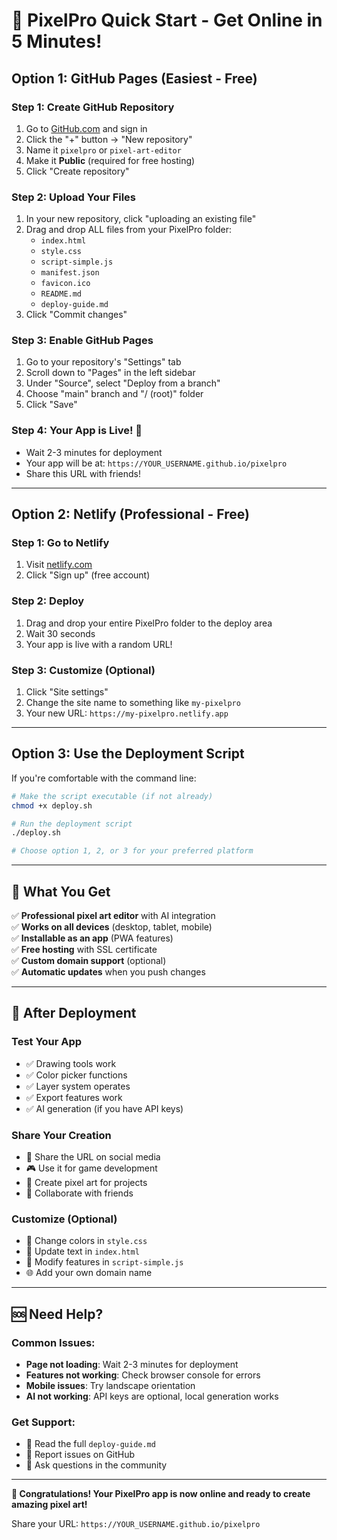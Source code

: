 # 🚀 PixelPro Quick Start - Get Online in 5 Minutes!

## Option 1: GitHub Pages (Easiest - Free)

### Step 1: Create GitHub Repository
1. Go to [GitHub.com](https://github.com) and sign in
2. Click the "+" button → "New repository"
3. Name it `pixelpro` or `pixel-art-editor`
4. Make it **Public** (required for free hosting)
5. Click "Create repository"

### Step 2: Upload Your Files
1. In your new repository, click "uploading an existing file"
2. Drag and drop ALL files from your PixelPro folder:
   - `index.html`
   - `style.css`
   - `script-simple.js`
   - `manifest.json`
   - `favicon.ico`
   - `README.md`
   - `deploy-guide.md`
3. Click "Commit changes"

### Step 3: Enable GitHub Pages
1. Go to your repository's "Settings" tab
2. Scroll down to "Pages" in the left sidebar
3. Under "Source", select "Deploy from a branch"
4. Choose "main" branch and "/ (root)" folder
5. Click "Save"

### Step 4: Your App is Live! 🎉
- Wait 2-3 minutes for deployment
- Your app will be at: `https://YOUR_USERNAME.github.io/pixelpro`
- Share this URL with friends!

---

## Option 2: Netlify (Professional - Free)

### Step 1: Go to Netlify
1. Visit [netlify.com](https://netlify.com)
2. Click "Sign up" (free account)

### Step 2: Deploy
1. Drag and drop your entire PixelPro folder to the deploy area
2. Wait 30 seconds
3. Your app is live with a random URL!

### Step 3: Customize (Optional)
1. Click "Site settings"
2. Change the site name to something like `my-pixelpro`
3. Your new URL: `https://my-pixelpro.netlify.app`

---

## Option 3: Use the Deployment Script

If you're comfortable with the command line:

```bash
# Make the script executable (if not already)
chmod +x deploy.sh

# Run the deployment script
./deploy.sh

# Choose option 1, 2, or 3 for your preferred platform
```

---

## 🎯 What You Get

✅ **Professional pixel art editor** with AI integration  
✅ **Works on all devices** (desktop, tablet, mobile)  
✅ **Installable as an app** (PWA features)  
✅ **Free hosting** with SSL certificate  
✅ **Custom domain support** (optional)  
✅ **Automatic updates** when you push changes  

---

## 🔧 After Deployment

### Test Your App
- ✅ Drawing tools work
- ✅ Color picker functions
- ✅ Layer system operates
- ✅ Export features work
- ✅ AI generation (if you have API keys)

### Share Your Creation
- 📱 Share the URL on social media
- 🎮 Use it for game development
- 🎨 Create pixel art for projects
- 🤝 Collaborate with friends

### Customize (Optional)
- 🎨 Change colors in `style.css`
- 📝 Update text in `index.html`
- 🔧 Modify features in `script-simple.js`
- 🌐 Add your own domain name

---

## 🆘 Need Help?

### Common Issues:
- **Page not loading**: Wait 2-3 minutes for deployment
- **Features not working**: Check browser console for errors
- **Mobile issues**: Try landscape orientation
- **AI not working**: API keys are optional, local generation works

### Get Support:
- 📖 Read the full `deploy-guide.md`
- 🐛 Report issues on GitHub
- 💬 Ask questions in the community

---

**🎉 Congratulations! Your PixelPro app is now online and ready to create amazing pixel art!**

Share your URL: `https://YOUR_USERNAME.github.io/pixelpro` 